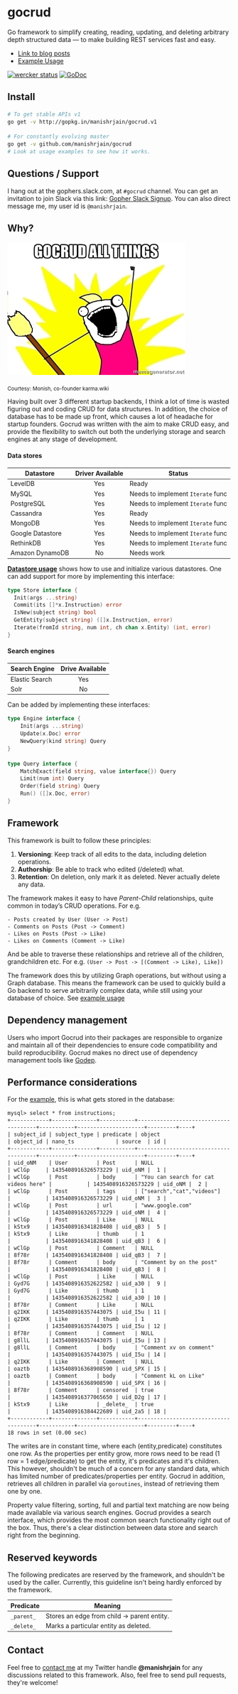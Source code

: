 # gocrud
Go framework to simplify creating, reading, updating, and deleting arbitrary depth structured data — to make building REST services fast and easy.

 * [Link to blog posts](https://mrjn.xyz/categories/gocrud/)
 * [Example Usage](example.md)

[![wercker status](https://app.wercker.com/status/08406d64ea74cab2dd8155944e56b87d/m "wercker status")](https://app.wercker.com/project/bykey/08406d64ea74cab2dd8155944e56b87d)
[![GoDoc](https://godoc.org/github.com/manishrjain/gocrud?status.svg)](https://godoc.org/github.com/manishrjain/gocrud)

## Install
```bash
# To get stable APIs v1
go get -v http://gopkg.in/manishrjain/gocrud.v1

# For constantly evolving master
go get -v github.com/manishrjain/gocrud
# Look at usage examples to see how it works.
```

## Questions / Support
I hang out at the gophers.slack.com, at `#gocrud` channel.
You can get an invitation to join Slack via this link:
[Gopher Slack Signup](http://bit.ly/go-slack-signup).
You can also direct message me, my user id is `@manishrjain`.

## Why?
![](allthings.jpg)

<sub>Courtesy: Monish, co-founder karma.wiki</sub>

Having built over 3 different startup backends, I think a lot of time is wasted figuring out and coding CRUD for data structures. In addition, the choice of database has to be made up front, which causes a lot of headache for startup founders. Gocrud was written with the aim to make CRUD easy, and provide the flexibility to switch out both the underlying storage and search engines at any stage of development.

#### Data stores
Datastore | Driver Available | Status
--- | :---: | ---
LevelDB | Yes | Ready
MySQL | Yes | Needs to implement `Iterate` func
PostgreSQL | Yes | Needs to implement `Iterate` func
Cassandra | Yes | Ready
MongoDB | Yes | Needs to implement `Iterate` func
Google Datastore | Yes | Needs to implement `Iterate` func
RethinkDB | Yes | Needs to implement `Iterate` func
Amazon DynamoDB | No | Needs work
**[Datastore usage](datastore.md)** shows how to use and initialize various datastores. One can add support for more by implementing this interface:
```go
type Store interface {
  Init(args ...string)
  Commit(its []*x.Instruction) error
  IsNew(subject string) bool
  GetEntity(subject string) ([]x.Instruction, error)
  Iterate(fromId string, num int, ch chan x.Entity) (int, error)
}
```

#### Search engines
Search Engine | Drive Available
--- | :---:
Elastic Search | Yes
Solr | No

Can be added by implementing these interfaces:
```go
type Engine interface {
	Init(args ...string)
	Update(x.Doc) error
	NewQuery(kind string) Query
}

type Query interface {
	MatchExact(field string, value interface{}) Query
	Limit(num int) Query
	Order(field string) Query
	Run() ([]x.Doc, error)
}
```

## Framework
This framework is built to follow these principles:

1. **Versioning**: Keep track of all edits to the data, including deletion operations.
1. **Authorship**: Be able to track who edited (/deleted) what.
1. **Retention**: On deletion, only mark it as deleted. Never actually delete any data.

The framework makes it easy to have *Parent-Child* relationships, quite common in today’s CRUD operations. For e.g.
```
- Posts created by User (User -> Post)
- Comments on Posts (Post -> Comment)
- Likes on Posts (Post -> Like)
- Likes on Comments (Comment -> Like)
```
And be able to traverse these relationships and retrieve all of the children, grandchildren etc. For e.g. `(User -> Post -> [(Comment -> Like), Like])`

The framework does this by utilizing Graph operations, but without using a Graph database. This means the framework can be used to quickly build a Go backend to serve arbitrarily complex data, while still using your database of choice. See [example usage](example.md)

## Dependency management
Users who import Gocrud into their packages are responsible to organize
and maintain all of their dependencies to ensure code compatibility and build
reproducibility. Gocrud makes no direct use of dependency management tools like
[Godep](https://github.com/tools/godep).

## Performance considerations
For the [example](example.md), this is what gets stored in the database:
```
mysql> select * from instructions;
+------------+--------------+-----------+--------------------------------------+-----------+---------------------+---------+----+
| subject_id | subject_type | predicate | object                               | object_id | nano_ts             | source  | id |
+------------+--------------+-----------+--------------------------------------+-----------+---------------------+---------+----+
| uid_oNM    | User         | Post      | NULL                                 | wClGp     | 1435408916326573229 | uid_oNM |  1 |
| wClGp      | Post         | body      | "You can search for cat videos here" |           | 1435408916326573229 | uid_oNM |  2 |
| wClGp      | Post         | tags      | ["search","cat","videos"]            |           | 1435408916326573229 | uid_oNM |  3 |
| wClGp      | Post         | url       | "www.google.com"                     |           | 1435408916326573229 | uid_oNM |  4 |
| wClGp      | Post         | Like      | NULL                                 | kStx9     | 1435408916341828408 | uid_qB3 |  5 |
| kStx9      | Like         | thumb     | 1                                    |           | 1435408916341828408 | uid_qB3 |  6 |
| wClGp      | Post         | Comment   | NULL                                 | 8f78r     | 1435408916341828408 | uid_qB3 |  7 |
| 8f78r      | Comment      | body      | "Comment by on the post"             |           | 1435408916341828408 | uid_qB3 |  8 |
| wClGp      | Post         | Like      | NULL                                 | Gyd7G     | 1435408916352622582 | uid_a30 |  9 |
| Gyd7G      | Like         | thumb     | 1                                    |           | 1435408916352622582 | uid_a30 | 10 |
| 8f78r      | Comment      | Like      | NULL                                 | q2IKK     | 1435408916357443075 | uid_I5u | 11 |
| q2IKK      | Like         | thumb     | 1                                    |           | 1435408916357443075 | uid_I5u | 12 |
| 8f78r      | Comment      | Comment   | NULL                                 | g8llL     | 1435408916357443075 | uid_I5u | 13 |
| g8llL      | Comment      | body      | "Comment xv on comment"              |           | 1435408916357443075 | uid_I5u | 14 |
| q2IKK      | Like         | Comment   | NULL                                 | oaztb     | 1435408916368908590 | uid_SPX | 15 |
| oaztb      | Comment      | body      | "Comment kL on Like"                 |           | 1435408916368908590 | uid_SPX | 16 |
| 8f78r      | Comment      | censored  | true                                 |           | 1435408916377065650 | uid_D2g | 17 |
| kStx9      | Like         | _delete_  | true                                 |           | 1435408916384422689 | uid_2a5 | 18 |
+------------+--------------+-----------+--------------------------------------+-----------+---------------------+---------+----+
18 rows in set (0.00 sec)
```

The writes are in constant time, where each (entity,predicate) constitutes one row. As the properties per entity grow, more rows need to be read (1 row = 1 edge/predicate) to get the entity, it's predicates and it's children. This however, shouldn't be much of a concern for any standard data, which has limited number of predicates/properties per entity. Gocrud in addition, retrieves all children in parallel via `goroutines`, instead of retrieving them one by one.

Property value filtering, sorting, full and partial text matching are now being made available via various search engines. Gocrud provides a search interface, which provides the most common search functionality right out of the box. Thus, there's a clear distinction between data store and search right from the beginning.

## Reserved keywords
The following predicates are reserved by the framework, and shouldn't be used by the caller. Currently, this guideline isn't being hardly enforced by the framework.

Predicate | Meaning
--- | ---
`_parent_` | Stores an edge from child -> parent entity.
`_delete_` | Marks a particular entity as deleted.

## Contact
Feel free to [contact me](https://twitter.com/manishrjain) at my Twitter handle **@manishrjain** for any discussions related to this framework. Also, feel free to send pull requests, they're welcome!
